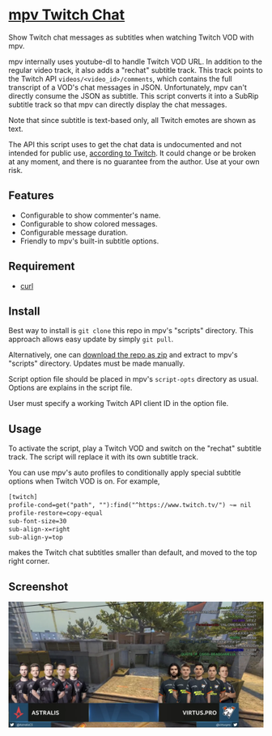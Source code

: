 # [mpv Twitch Chat](https://github.com/CrendKing/mpv-twitch-chat)

Show Twitch chat messages as subtitles when watching Twitch VOD with mpv.

mpv internally uses youtube-dl to handle Twitch VOD URL. In addition to the regular video track, it also adds a "rechat" subtitle track. This track points to the Twitch API `videos/<video_id>/comments`, which contains the full transcript of a VOD's chat messages in JSON. Unfortunately, mpv can't directly consume the JSON as subtitle. This script converts it into a SubRip subtitle track so that mpv can directly display the chat messages.

Note that since subtitle is text-based only, all Twitch emotes are shown as text.

The API this script uses to get the chat data is undocumented and not intended for public use, [according to Twitch](https://discuss.dev.twitch.tv/t/getting-chat-messages-on-new-api/26176). It could change or be broken at any moment, and there is no guarantee from the author. Use at your own risk.

## Features

* Configurable to show commenter's name.
* Configurable to show colored messages.
* Configurable message duration.
* Friendly to mpv's built-in subtitle options.

## Requirement

* [curl](https://curl.se/)

## Install

Best way to install is `git clone` this repo in mpv's "scripts" directory. This approach allows easy update by simply `git pull`.

Alternatively, one can [download the repo as zip](https://github.com/CrendKing/mpv-twitch-chat/archive/refs/heads/master.zip) and extract to mpv's "scripts" directory. Updates must be made manually.

Script option file should be placed in mpv's `script-opts` directory as usual. Options are explains in the script file.

User must specify a working Twitch API client ID in the option file.

## Usage

To activate the script, play a Twitch VOD and switch on the "rechat" subtitle track. The script will replace it with its own subtitle track.

You can use mpv's auto profiles to conditionally apply special subtitle options when Twitch VOD is on. For example,
```
[twitch]
profile-cond=get("path", ""):find("^https://www.twitch.tv/") ~= nil
profile-restore=copy-equal
sub-font-size=30
sub-align-x=right
sub-align-y=top
```
makes the Twitch chat subtitles smaller than default, and moved to the top right corner.

## Screenshot

![Screenshot](screenshot.webp)
